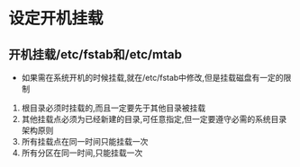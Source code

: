# 设定开机挂载

## 开机挂载/etc/fstab和/etc/mtab
* 如果需在系统开机的时候挂载,就在/etc/fstab中修改,但是挂载磁盘有一定的限制
1. 根目录必须时挂载的,而且一定要先于其他目录被挂载
2. 其他挂载点必须为已经新建的目录,可任意指定,但一定要遵守必需的系统目录架构原则
3. 所有挂载点在同一时间只能挂载一次
4. 所有分区在同一时间,只能挂载一次
